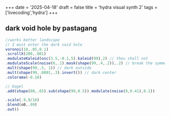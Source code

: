 +++
date = '2025-04-18'
draft = false
title = 'hydra visual synth 2'
tags = ['livecoding','hydra']
+++


## dark void hole by pastagang
```js
//works better landscape
// I must enter the dark void hole
voronoi(18,.05,0.1)
.scrollX(200,.001)
.modulateKaleid(osc(3.5,-0.1,5).kaleid(99),2) // thou shall not
.modulateScale(noise(6,.1).mask(shape(99,.4,.2)),.2) // break the symmetry but only inside the circle
.mult(shape(99,.5, 1)) // dark outside
.mult(shape(99,.0001,.3).invert()) // dark center
.colorama(-0.16)

// bagel
.add(shape(80,.65).sub(shape(99,0.5)).modulate(noise(8,0.41),0.1))

.scale(.9,9/16)
.blend(o0,.99)
.out()
```
<script src="https://cdn.jsdelivr.net/npm/hydra-synth/dist/hydra-synth.js"></script>
<script>
var hydra = new Hydra({detectAudio: false})
//works better landscape
// I must enter the dark void hole
voronoi(18,.05,0.1)
.scrollX(200,.001)
.modulateKaleid(osc(3.5,-0.1,5).kaleid(99),2) // thou shall not
.modulateScale(noise(6,.1).mask(shape(99,.4,.2)),.2) // break the symmetry but only inside the circle
.mult(shape(99,.5, 1)) // dark outside
.mult(shape(99,.0001,.3).invert()) // dark center
.colorama(-0.16)

// bagel
.add(shape(80,.65).sub(shape(99,0.5)).modulate(noise(8,0.41),0.1))

.scale(.9,9/16)
.blend(o0,.99)
.out()
</script>
